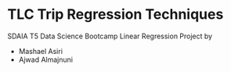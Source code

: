 # TLC Trip Regression Techniques
SDAIA T5 Data Science Bootcamp Linear Regression Project by
* Mashael Asiri
* Ajwad Almajnuni 


